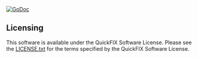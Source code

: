 [![GoDoc](https://godoc.org/github.com/quickfixgo/fix50sp2?status.png)](https://godoc.org/github.com/quickfixgo/fix50sp2)

Licensing
---------

This software is available under the QuickFIX Software License. Please see the [LICENSE.txt](https://github.com/quickfixgo/quickfix/blob/master/LICENSE.txt) for the terms specified by the QuickFIX Software License.
